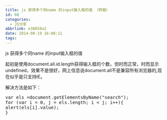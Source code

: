 ```yaml
---
title: js 获得多个同name 的input输入框的值 （转载）
id: 68
categories:
  - JS分享
abbrlink: e38058a2
date: 2014-08-19 16:08:11
tags:
---
```


js 获得多个同name 的input输入框的值

起初是使用document.all.id.length获得输入框的个数，但时而正常，时而显示undefined，效果不是很好，网上信息说document.all不是兼容所有浏览器的,现在似乎是只支持IE。

解决方法是如下：
<pre lang="java" line="1" escaped="true">
var els =document.getElementsByName("search");
for (var i = 0, j = els.length; i &lt; j; i++){
alert(els[i].value);
}</pre>